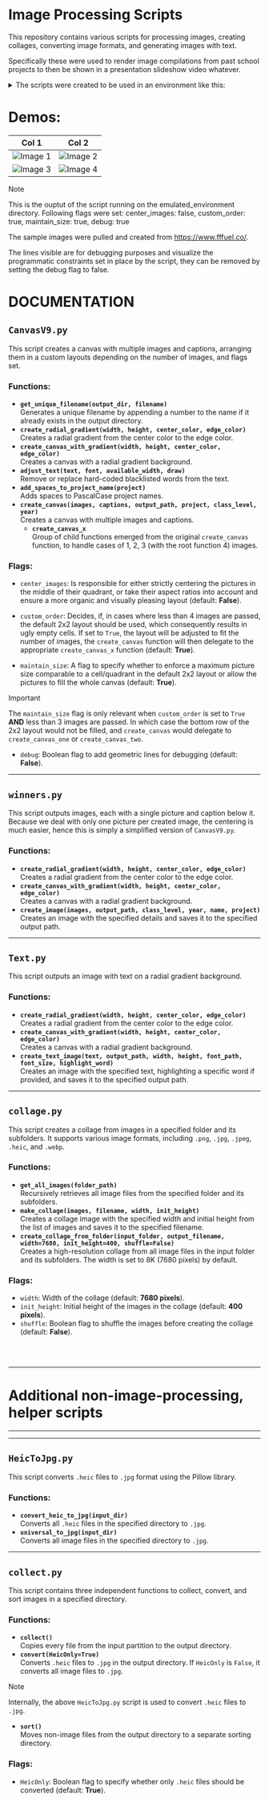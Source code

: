 # Image Processing Scripts

This repository contains various scripts for processing images, creating collages, converting image formats, and generating images with text.

Specifically these were used to render image compilations from past school projects to then be shown in a presentation slideshow video whatever.

<details>
<summary>The scripts were created to be used in an environment like this: </summary>
 

```plaintext
├───21_22
│   ├───Projectname_12
│   │       forename1 surname1.jpg
│   │       forename2 surname2.jpg
│   │       forename3 surname3.jpg
│   │       forename4 surname4.jpg
│   │
│   ├───Projectname_6
│   │       forename1 surname1.jpg
│   │       forename2 surname2.jpg
│   │       forename3 surname3.jpg
│   │
│   └───Projectname_9
│           forename1 surname1.jpg
│
├───22_23
│   ├───Projectname_11
│   │       forename1 surname1.jpg
│   │       forename2 surname2.jpg
│   │
│   ├───Projectname_7
│   │       forename1 surname1.jpg
│   │       forename2 surname2.jpg
│   │       forename3 surname3.jpg
│   │       forename4 surname4.jpg
│   │       forename5 surname5.jpg
│   │
│   ├───Projectname_8
│   │       forename1 surname1.jpg
│   │       forename2 surname2.jpg
│   │
│   └───Projectname_10
│           forename1 surname1.jpg
│           forename2 surname2.jpg
│           forename3 surname3.jpg
│           forename4 surname4.jpg
│           forename5 surname5.jpg
│           forename6 surname6.jpg
│
└───23_24
    ├───Projectname_9
    │       forename1 surname1.jpg
    │
    ├───Projectname_7
    │       forename1 surname1.jpg
    │       forename2 surname2.jpg
    │       forename3 surname3.jpg
    │       forename4 surname4.jpg
    │       forename5 surname5.jpg
    │
    └───Projectname_10
            forename1 surname1.jpg
            forename2 surname2.jpg
```

</details>


# Demos: 



| Col 1                                                              | Col 2                                                            |
|--------------------------------------------------------------------|------------------------------------------------------------------|
| ![Image 1](sample/emulated_environment/output/6_AssemblageQux.jpg) | ![Image 2](sample/emulated_environment/output/9_BazCollage.jpg)  |
| ![Image 3](sample/emulated_environment/output/12_WorkOnBar.jpg)    | ![Image 4](sample/emulated_environment/output/13_ProjectFoo.jpg) |

> [!NOTE] 
> This is the ouptut of the script running on the emulated_environment directory. Following flags were set: center_images: false, custom_order: true, maintain_size: true, debug: true

The sample images were pulled and created from https://www.fffuel.co/.

The lines visible are for debugging purposes and visualize the programmatic constraints set in place by the script, they can be removed by setting the debug flag to false.

# DOCUMENTATION

## `CanvasV9.py`
This script creates a canvas with multiple images and captions, arranging them in a custom layouts depending on the number of images, and flags set.

### Functions:
- **`get_unique_filename(output_dir, filename)`**  
  Generates a unique filename by appending a number to the name if it already exists in the output directory.
- **`create_radial_gradient(width, height, center_color, edge_color)`**  
  Creates a radial gradient from the center color to the edge color.
- **`create_canvas_with_gradient(width, height, center_color, edge_color)`**  
  Creates a canvas with a radial gradient background.
- **`adjust_text(text, font, available_width, draw)`**  
  Remove or replace hard-coded blacklisted words from the text.
- **`add_spaces_to_project_name(project)`**  
  Adds spaces to PascalCase project names.
- **`create_canvas(images, captions, output_path, project, class_level, year)`**  
  Creates a canvas with multiple images and captions.
  - **`create_canvas_x`**  
    Group of child functions emerged from the original `create_canvas` function, to handle cases of 1, 2, 3 (with the root function 4) images.

### Flags:
- `center_images`: Is responsible for either strictly centering the pictures in the middle of their quadrant,
or take their aspect ratios into account and ensure a more organic and visually pleasing layout (default: **False**).


- `custom_order`: Decides, if, in cases where less than 4 images are passed, the default 2x2 layout should be used,
which consequently results in ugly empty cells. If set to `True`, the layout will be adjusted to fit the number of images,
the `create_canvas` function will then delegate to the appropriate `create_canvas_x` function (default: **True**).


- `maintain_size`: A flag to specify whether to enforce a maximum picture size comparable to a cell/quadrant in the default
2x2 layout or allow the pictures to fill the whole canvas (default: **True**).
> [!IMPORTANT]  
> The `maintain_size` flag is only relevant when `custom_order` is set to `True` **AND** less than 3 images are passed.
> In which case the bottom row of the 2x2 layout would not be filled, and `create_canvas` would delegate to `create_canvas_one` or `create_canvas_two`.

- `debug`: Boolean flag to add geometric lines for debugging (default: **False**).

---

## `winners.py`
This script outputs images, each with a single picture and caption below it.
Because we deal with only one picture per created image, the centering is much easier, hence this is simply a simplified
version of `CanvasV9.py`.


### Functions:
- **`create_radial_gradient(width, height, center_color, edge_color)`**  
  Creates a radial gradient from the center color to the edge color.
- **`create_canvas_with_gradient(width, height, center_color, edge_color)`**  
  Creates a canvas with a radial gradient background.
- **`create_image(images, output_path, class_level, year, name, project)`**  
  Creates an image with the specified details and saves it to the specified output path.

---

## `Text.py`
This script outputs an image with text on a radial gradient background.  

### Functions:
- **`create_radial_gradient(width, height, center_color, edge_color)`**  
  Creates a radial gradient from the center color to the edge color.
- **`create_canvas_with_gradient(width, height, center_color, edge_color)`**  
  Creates a canvas with a radial gradient background.
- **`create_text_image(text, output_path, width, height, font_path, font_size, highlight_word)`**  
  Creates an image with the specified text, highlighting a specific word if provided, and saves it to the specified output path.

---

## `collage.py`
This script creates a collage from images in a specified folder and its subfolders. It supports various image formats, including `.png`, `.jpg`, `.jpeg`, `.heic`, and `.webp`.  

### Functions:
- **`get_all_images(folder_path)`**  
  Recursively retrieves all image files from the specified folder and its subfolders.
- **`make_collage(images, filename, width, init_height)`**  
  Creates a collage image with the specified width and initial height from the list of images and saves it to the specified filename.
- **`create_collage_from_folder(input_folder, output_filename, width=7680, init_height=400, shuffle=False)`**  
  Creates a high-resolution collage from all image files in the input folder and its subfolders. The width is set to 8K (7680 pixels) by default.

### Flags:
- `width`: Width of the collage (default: **7680 pixels**).
- `init_height`: Initial height of the images in the collage (default: **400 pixels**).
- `shuffle`: Boolean flag to shuffle the images before creating the collage (default: **False**).


<br>
<br>

---

# Additional non-image-processing, helper scripts

---

---

## `HeicToJpg.py`
This script converts `.heic` files to `.jpg` format using the Pillow library.  

### Functions:
- **`convert_heic_to_jpg(input_dir)`**  
  Converts all `.heic` files in the specified directory to `.jpg`.
- **`universal_to_jpg(input_dir)`**  
  Converts all image files in the specified directory to `.jpg`.

---

## `collect.py`
This script contains three independent functions to collect, convert, and sort images in a specified directory.

### Functions:
- **`collect()`**  
  Copies every file from the input partition to the output directory.
- **`convert(HeicOnly=True)`**  
  Converts `.heic` files to `.jpg` in the output directory. If `HeicOnly` is `False`, it converts all image files to `.jpg`.
> [!NOTE]
> Internally, the above `HeicToJpg.py` script is used to convert `.heic` files to `.jpg`.
- **`sort()`**  
  Moves non-image files from the output directory to a separate sorting directory.

### Flags:
- `HeicOnly`: Boolean flag to specify whether only `.heic` files should be converted (default: **True**).





